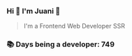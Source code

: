 ### Hi 👋 I&#39;m Juani 🦁

> I&#39;m a Frontend Web Developer SSR

### 📚 Days being a developer: 749

